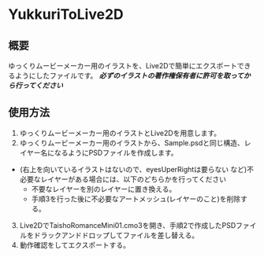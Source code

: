 # YukkuriToLive2D

## 概要
ゆっくりムービーメーカー用のイラストを、Live2Dで簡単にエクスポートできるようにしたファイルです。
***必ずのイラストの著作権保有者に許可を取ってから行ってください***



## 使用方法
1. ゆっくりムービーメーカー用のイラストとLive2Dを用意します。
2. ゆっくりムービーメーカー用のイラストから、Sample.psdと同じ構造、レイヤー名になるようにPSDファイルを作成します。
* (右上を向いているイラストはないので、eyesUperRightは要らない など)不必要なレイヤーがある場合には、以下のどちらかを行ってください
  * 不要なレイヤーを別のレイヤーに置き換える。
  * 手順3を行った後に不必要なアートメッシュ(レイヤーのこと)を削除する。
3. Live2DでTaishoRomanceMini01.cmo3を開き、手順2で作成したPSDファイルをドラックアンドドロップしてファイルを差し替える。
4. 動作確認をしてエクスポートする。
